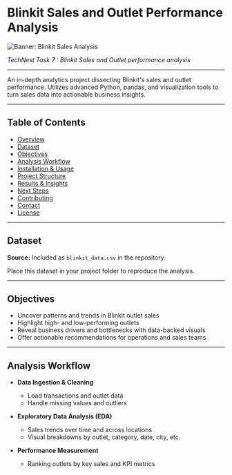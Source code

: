 # Blinkit Sales and Outlet Performance Analysis

![Banner: Blinkit Sales Analysis](https://github.com/user-attachments/assets/56572e07-5f6d-4fc6-af4e-98f8cbdc4cec)

_TechNest Task 7 : Blinkit Sales and Outlet performance analysis_

---

An in-depth analytics project dissecting Blinkit's sales and outlet performance. Utilizes advanced Python, pandas, and visualization tools to turn sales data into actionable business insights.

***

## Table of Contents

- [Overview](#overview)
- [Dataset](#dataset)
- [Objectives](#objectives)
- [Analysis Workflow](#analysis-workflow)
- [Installation & Usage](#installation--usage)
- [Project Structure](#project-structure)
- [Results & Insights](#results--insights)
- [Next Steps](#next-steps)
- [Contributing](#contributing)
- [Contact](#contact)
- [License](#license)

***

## Dataset

**Source:** Included as `blinkit_data.csv` in the repository.

Place this dataset in your project folder to reproduce the analysis.

***

## Objectives

- Uncover patterns and trends in Blinkit outlet sales
- Highlight high- and low-performing outlets
- Reveal business drivers and bottlenecks with data-backed visuals
- Offer actionable recommendations for operations and sales teams

***

## Analysis Workflow

- **Data Ingestion & Cleaning**  
  - Load transactions and outlet data  
  - Handle missing values and outliers

- **Exploratory Data Analysis (EDA)**  
  - Sales trends over time and across locations  
  - Visual breakdowns by outlet, category, date, city, etc.

- **Performance Measurement**  
  - Ranking outlets by key sales and KPI metrics
